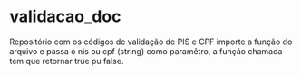 # validacao_doc
Repositório com os códigos de validação de PIS e CPF
importe a função do arquivo e passa o nis ou cpf (string) como paramêtro, a função chamada tem que retornar true pu false.
